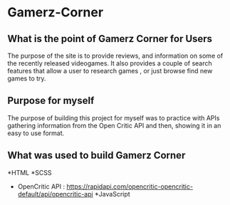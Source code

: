 Gamerz-Corner
======

## What is the point of Gamerz Corner for Users
The purpose of the site is to provide reviews, and information on some of the recently released videogames. It also provides a couple of search features that allow a user to research games , or just browse find new games to try.

## Purpose for myself
The purpose of building this project for myself was to practice with APIs gathering information from the Open Critic API and then, showing it in an easy to use format.

## What was used to build Gamerz Corner
*HTML
*SCSS
* OpenCritic API : https://rapidapi.com/opencritic-opencritic-default/api/opencritic-api
*JavaScript

